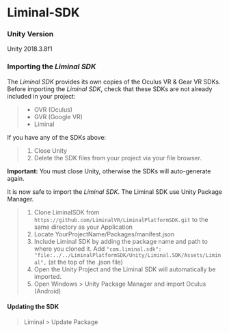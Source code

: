 # Liminal-SDK

### Unity Version
Unity 2018.3.8f1

### Importing the _Liminal SDK_

The _Liminal SDK_ provides its own copies of the Oculus VR & Gear VR SDKs. Before importing the _Liminal SDK_, check that these SDKs are not already included in your project:
> * OVR (Oculus)
> * GVR (Google VR)
> * Liminal

If you have any of the SDKs above: 
> 1. Close Unity
> 2. Delete the SDK files from your project via your file browser. 

**Important:** You must close Unity, otherwise the SDKs will auto-generate again.

It is now safe to import the _Liminal SDK_. 
The Liminal SDK use Unity Package Manager.
> 1. Clone LiminalSDK from `https://github.com/LiminalVR/LiminalPlatformSDK.git` to the same directory as your Application
> 3. Locate YourProjectName/Packages/manifest.json
> 4. Include Liminal SDK by adding the package name and path to where you cloned it. Add `"com.liminal.sdk": "file:../../LiminalPlatformSDK/Unity/Liminal.SDK/Assets/Liminal",` (at the top of the .json file)
> 5. Open the Unity Project and the Liminal SDK will automatically be imported.
> 6. Open Windows > Unity Package Manager and import Oculus (Android)

#### Updating the SDK
> Liminal > Update Package

